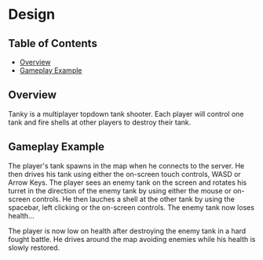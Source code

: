 # Design

## Table of Contents

- [Overview](#overview)
- [Gameplay Example](#gameplay%20example)

## Overview
Tanky is a multiplayer topdown tank shooter. Each player will control one tank and fire shells at other players to destroy their tank.

## Gameplay Example
The player's tank spawns in the map when he connects to the server. He then drives his tank using either the on-screen touch controls, WASD or Arrow Keys. The player sees an enemy tank on the screen and rotates his turret in the direction of the enemy tank by using either the mouse or on-screen controls. He then lauches a shell at the other tank by using the spacebar, left clicking or the on-screen controls. The enemy tank now loses health...

The player is now low on health after destroying the enemy tank in a hard fought battle. He drives around the map avoiding enemies while his health is slowly restored.
